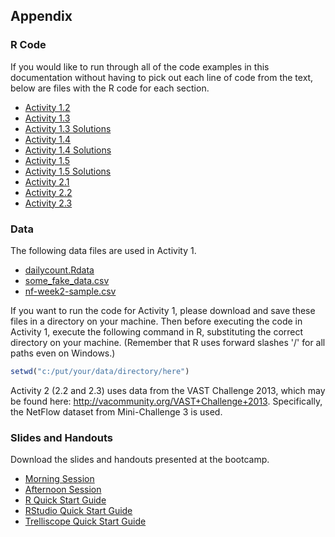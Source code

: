 ## Appendix ##

### R Code ###

If you would like to run through all of the code examples in this documentation without having to pick out each line of code from the text, below are files with the R code for each section.

- [Activity 1.2](scripts/Activity_1.2.R)
- [Activity 1.3](scripts/Activity_1.3.R)
- [Activity 1.3 Solutions](scripts/Activity_1.3_solutions.R)
- [Activity 1.4](scripts/Activity_1.4.R)
- [Activity 1.4 Solutions](scripts/Activity_1.4_solutions.R)
- [Activity 1.5](scripts/Activity_1.5.R)
- [Activity 1.5 Solutions](scripts/Activity_1.5_solutions.R)
- [Activity 2.1](scripts/Activity_2.1.R)
- [Activity 2.2](scripts/Activity_2.2.R)
- [Activity 2.3](scripts/Activity_2.3.R)

### Data ###

The following data files are used in Activity 1.  

- [dailycount.Rdata](analysis/dailycount.Rdata)
- [some_fake_data.csv](analysis/some_fake_data.csv)
- [nf-week2-sample.csv](analysis/nf-week2-sample.csv)

If you want to run the code for Activity 1, please download and save these files in a
directory on your machine. Then before executing the code in Activity 1, 
execute the following command in R, substituting the correct directory on your machine.
(Remember that R uses forward slashes '/' for all paths even on Windows.)

```r
setwd("c:/put/your/data/directory/here")
```


Activity 2 (2.2 and 2.3) uses data from the VAST Challenge 2013, which may be found here:
http://vacommunity.org/VAST+Challenge+2013. Specifically, the NetFlow dataset from
Mini-Challenge 3 is used.

### Slides and Handouts ###

Download the slides and handouts presented at the bootcamp.

- [Morning Session](slides/Tessera_Bootcamp_Morning_Session_Web.pdf)
- [Afternoon Session](slides/Tessera_Bootcamp_Afternoon_Session_Web.pdf)
- [R Quick Start Guide](slides/Quick_Start_Guide_R.pdf)
- [RStudio Quick Start Guide](slides/Quick_Start_Guide_RStudio.pdf)
- [Trelliscope Quick Start Guide](slides/Quick_Start_Guide_Trelliscope.pdf)
